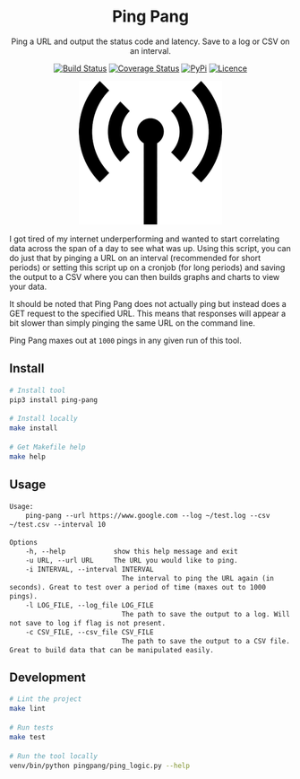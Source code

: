 <div align="center">

# Ping Pang

Ping a URL and output the status code and latency. Save to a log or CSV on an interval.

[![Build Status](https://travis-ci.com/Justintime50/ping-pang.svg?branch=master)](https://travis-ci.com/Justintime50/ping-pang)
[![Coverage Status](https://coveralls.io/repos/github/Justintime50/ping-pang/badge.svg?branch=master)](https://coveralls.io/github/Justintime50/ping-pang?branch=master)
[![PyPi](https://img.shields.io/pypi/v/ping-pang)](https://pypi.org/project/ping-pang)
[![Licence](https://img.shields.io/github/license/justintime50/ping-pang)](https://opensource.org/licenses/mit-license.php)

<img src="assets/showcase.png">

</div>

I got tired of my internet underperforming and wanted to start correlating data across the span of a day to see what was up. Using this script, you can do just that by pinging a URL on an interval (recommended for short periods) or setting this script up on a cronjob (for long periods) and saving the output to a CSV where you can then builds graphs and charts to view your data. 

It should be noted that Ping Pang does not actually ping but instead does a GET request to the specified URL. This means that responses will appear a bit slower than simply pinging the same URL on the command line.

Ping Pang maxes out at `1000` pings in any given run of this tool.

## Install

```bash
# Install tool
pip3 install ping-pang

# Install locally
make install

# Get Makefile help
make help
```

## Usage

```
Usage:
    ping-pang --url https://www.google.com --log ~/test.log --csv ~/test.csv --interval 10

Options
    -h, --help            show this help message and exit
    -u URL, --url URL     The URL you would like to ping.
    -i INTERVAL, --interval INTERVAL
                            The interval to ping the URL again (in seconds). Great to test over a period of time (maxes out to 1000 pings).
    -l LOG_FILE, --log_file LOG_FILE
                            The path to save the output to a log. Will not save to log if flag is not present.
    -c CSV_FILE, --csv_file CSV_FILE
                            The path to save the output to a CSV file. Great to build data that can be manipulated easily.
```

## Development

```bash
# Lint the project
make lint

# Run tests
make test

# Run the tool locally
venv/bin/python pingpang/ping_logic.py --help
```
